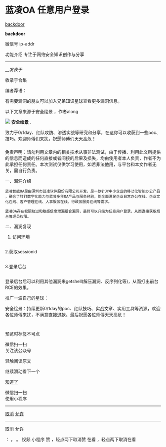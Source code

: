 #  蓝凌OA 任意用户登录

[ backdoor ](javascript:void\(0\);)

**backdoor** ![]()

微信号 ip-addr

功能介绍 专注于网络安全知识创作与分享

____

___发表于_

收录于合集

编者荐语：

有需要漏洞的朋友可以加入兄弟知识星球查看更多漏洞信息。

以下文章来源于安全绘景 ，作者along

![](http://wx.qlogo.cn/mmhead/Q3auHgzwzM7a3c4y5UWHeobnF70ZfqFaV1AfF44opuF1rFLmd0Yf8Q/0)
**安全绘景** .

致力于0/1day、红队攻防、渗透实战等研究和分享，在这你可以收获到一些poc、技巧。欢迎师傅们来扰，祝愿师傅们天天高危！

###
免责声明：请勿利用文章内的相关技术从事非法测试，由于传播、利用此文所提供的信息而造成的任何直接或者间接的后果及损失，均由使用者本人负责，作者不为此承担任何责任。本次测试仅供学习使用，如若非法他用，与平台和本文作者无关，需自行负责。

一、漏洞介绍  

    蓝凌智能OA是由深圳市蓝凌软件股份有限公司开发，是一款针对中小企业的移动化智能办公产品 ，融合了钉钉数字化能力与蓝凌多年OA产品与服务经验，能全面满足企业日常办公在线、企业文化在线、客户管理在线、人事服务在线、行政务服务在线等需求。

    蓝凌OA存在权限绕过和敏感信息泄漏组合漏洞，最终可以升级为任意用户登录，从而直接获取后台管理员权限。  

二、漏洞复现  

  1. 访问环境  

![]()

2.获取sessionid

![]()

3.登录后台

![]()

登录后台后可以利用其他漏洞来getshell(解压漏洞、反序列化等)，从而打出前台RCE的效果。  

  

推广一波自己的星球：

安全绘景：持续更新0/1day的poc、红队技巧、实战文章、实用工具等资源，欢迎各位师傅来扰，不满意直接退款。最后祝愿各位师傅天天高危！

![]()

![]()

  

预览时标签不可点

微信扫一扫  
关注该公众号

轻触阅读原文

继续滑动看下一个

[知道了](javascript:;)

微信扫一扫  
使用小程序

****

[取消](javascript:void\(0\);) [允许](javascript:void\(0\);)

****

[取消](javascript:void\(0\);) [允许](javascript:void\(0\);)

： ， 。   视频 小程序 赞 ，轻点两下取消赞 在看 ，轻点两下取消在看


